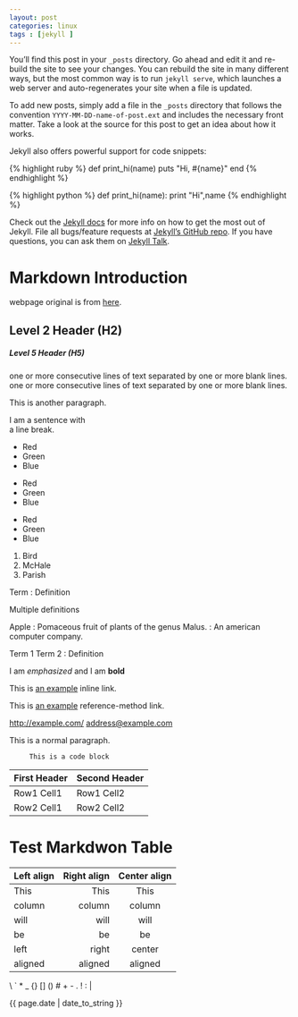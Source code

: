 ```yaml
---
layout: post
categories: linux 
tags : [jekyll ]
---
```

You’ll find this post in your `_posts` directory. Go ahead and edit it and re-build the site to see your changes. You can rebuild the site in many different ways, but the most common way is to run `jekyll serve`, which launches a web server and auto-regenerates your site when a file is updated.

To add new posts, simply add a file in the `_posts` directory that follows the convention `YYYY-MM-DD-name-of-post.ext` and includes the necessary front matter. Take a look at the source for this post to get an idea about how it works.

Jekyll also offers powerful support for code snippets:

{% highlight ruby %}
def print_hi(name)
  puts "Hi, #{name}"
end
{% endhighlight %}

{% highlight python %}
def print_hi(name):
  print "Hi",name
{% endhighlight %}

Check out the [Jekyll docs][jekyll-docs] for more info on how to get the most out of Jekyll. File all bugs/feature requests at [Jekyll’s GitHub repo][jekyll-gh]. If you have questions, you can ask them on [Jekyll Talk][jekyll-talk].

[jekyll-docs]: http://jekyllrb.com/docs/home
[jekyll-gh]:   https://github.com/jekyll/jekyll
[jekyll-talk]: https://talk.jekyllrb.com/



# Markdown Introduction 
webpage original is from [here](http://support.mashery.com/docs/customizing_your_portal/Markdown_Cheat_Sheet/ "show txt"). 

## Level 2 Header (H2)
##### Level 5 Header (H5)

one or more consecutive lines of text separated by one or more blank lines. one or more consecutive lines of text separated by one or more blank lines.

This is another paragraph.

I am a sentence with  
a line break.


* Red
* Green
* Blue

+ Red
+ Green
+ Blue

- Red
- Green
- Blue

1. Bird
2. McHale
3. Parish

Term
: Definition

Multiple definitions

Apple
: Pomaceous fruit of plants of the genus Malus.
: An american computer company.

Term 1
Term 2
: Definition

I am *emphasized* and I am **bold**

This is [an example](http://example.com/ "Optional Title") inline link.

[id]: http://example.com/ "Optional Title Here"
This is [an example][id] reference-method link.

<http://example.com/> <address@example.com>

This is a normal paragraph.

         This is a code block


| First Header  | Second Header |
| ------------- | ------------- |
| Row1 Cell1    | Row1 Cell2    |
| Row2 Cell1    | Row2 Cell2    |



# Test Markdwon Table 

Left align|Right align|Center align|
:---------|----------:|:----------:|
This|This|This|
column|column|column|
will|will|will|
be|be|be|
left|right|center|
aligned|aligned|aligned|



\\
\`
\*
\_
\{\}
\[\]
\(\)
\#
\+
\-
\.
\!
\:
\|

{{ page.date | date_to_string }}
